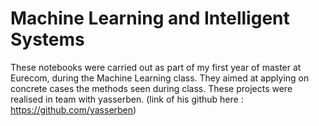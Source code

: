 # Machine Learning and Intelligent Systems
These notebooks were carried out as part of my first year of master at Eurecom, during the Machine Learning class.
They aimed at applying on concrete cases the methods seen during class. These projects were realised in team with yasserben. (link of his github here : https://github.com/yasserben)
